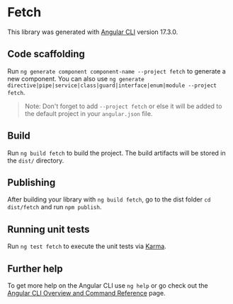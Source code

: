 # Fetch

This library was generated with [Angular CLI](https://github.com/angular/angular-cli) version 17.3.0.

## Code scaffolding

Run `ng generate component component-name --project fetch` to generate a new component. You can also use `ng generate directive|pipe|service|class|guard|interface|enum|module --project fetch`.
> Note: Don't forget to add `--project fetch` or else it will be added to the default project in your `angular.json` file. 

## Build

Run `ng build fetch` to build the project. The build artifacts will be stored in the `dist/` directory.

## Publishing

After building your library with `ng build fetch`, go to the dist folder `cd dist/fetch` and run `npm publish`.

## Running unit tests

Run `ng test fetch` to execute the unit tests via [Karma](https://karma-runner.github.io).

## Further help

To get more help on the Angular CLI use `ng help` or go check out the [Angular CLI Overview and Command Reference](https://angular.io/cli) page.
